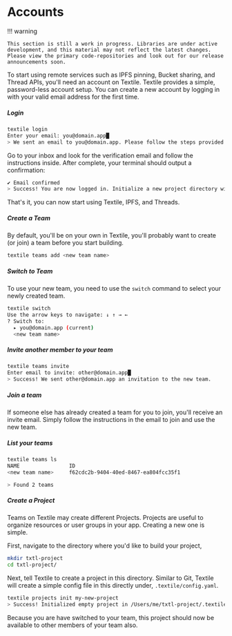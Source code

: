# Accounts

!!! warning

    This section is still a work in progress. Libraries are under active development, and this material may not reflect the latest changes. Please view the primary code-repositories and look out for our release announcements soon. 

To start using remote services such as IPFS pinning, Bucket sharing, and Thread APIs, you'll need an account on Textile. Textile provides a simple, password-less account setup. You can create a new account by logging in with your valid email address for the first time.

##### Login

```sh
textile login
Enter your email: you@domain.app█
> We sent an email to you@domain.app. Please follow the steps provided inside it.
```

Go to your inbox and look for the verification email and follow the instructions inside. After complete, your terminal should output a confirmation:


```sh
✔ Email confirmed
> Success! You are now logged in. Initialize a new project directory with `textile init`.
```

That's it, you can now start using Textile, IPFS, and Threads.

##### Create a Team

By default, you'll be on your own in Textile, you'll probably want to create (or join) a team before you start building.

```sh
textile teams add <new team name>
```

##### Switch to Team

To use your new team, you need to use the `switch` command to select your newly created team.

```sh
textile switch
Use the arrow keys to navigate: ↓ ↑ → ← 
? Switch to: 
  ▸ you@domain.app (current)
  <new team name> 
```

##### Invite another member to your team

```sh
textile teams invite
Enter email to invite: other@domain.app█
> Success! We sent other@domain.app an invitation to the new team.
```

##### Join a team

If someone else has already created a team for you to join, you'll receive an invite email. Simply follow the instructions in the email to join and use the new team.

##### List your teams

```sh
textile teams ls
NAME  	        	ID
<new team name> 	f62cdc2b-9404-40ed-8467-ea804fcc35f1

> Found 2 teams

```

##### Create a Project

Teams on Textile may create different Projects. Projects are useful to organize resources or user groups in your app. Creating a new one is simple.

First, navigate to the directory where you'd like to build your project,

```sh
mkdir txtl-project
cd txtl-project/
```

Next, tell Textile to create a project in this directory. Similar to Git, Textile will create a simple config file in this directly under, `.textile/config.yaml`.

```sh
textile projects init my-new-project
> Success! Initialized empty project in /Users/me/txtl-project/.textile
```

Because you are have switched to your team, this project should now be available to other members of your team also.